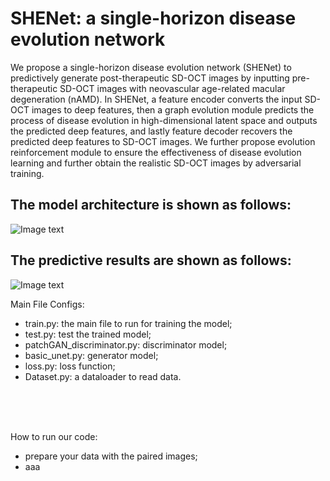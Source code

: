 # SHENet: a single-horizon disease evolution network

We propose a single-horizon disease evolution network (SHENet) to predictively generate post-therapeutic SD-OCT images by inputting pre-therapeutic SD-OCT images with neovascular age-related macular degeneration (nAMD). 
In SHENet, a feature encoder converts the input SD-OCT images to deep features, then a graph evolution module predicts the process of disease evolution in high-dimensional latent space and outputs the predicted deep features, and lastly feature decoder recovers the predicted deep features to SD-OCT images. 
We further propose evolution reinforcement module to ensure the effectiveness of disease evolution learning and further obtain the realistic SD-OCT images by adversarial training.

## The model architecture is shown as follows:
![Image text](https://github.com/ZhangYH0502/SDENet/blob/main/f2.png)

## The predictive results are shown as follows:
![Image text](https://github.com/ZhangYH0502/SDENet/blob/main/f4.png)

Main File Configs: <br>
* train.py: the main file to run for training the model; <br>
* test.py: test the trained model; <br>
* patchGAN_discriminator.py: discriminator model; <br>
* basic_unet.py: generator model; <br>
* loss.py: loss function; <br>
* Dataset.py: a dataloader to read data. <br>

<br>
<br>
<br>

How to run our code: <br>
* prepare your data with the paired images; <br>
* aaa
